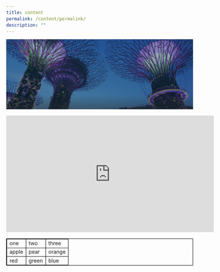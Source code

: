 ```yaml
---
title: content
permalink: /content/permalink/
description: ""
---
```

![gardens by the bay](/images/hero-banner.png)

<iframe allowfullscreen="" allow="accelerometer; autoplay; clipboard-write; encrypted-media; gyroscope; picture-in-picture; web-share" frameborder="0" title="YouTube video player" src="https://www.youtube.com/embed/6UbmtZyWxz0" height="315" width="560"></iframe>


<p>
	</p>
<style>
table, th, td {
  border:1px solid black;
}
</style>




<table style="width:100%">
  <tbody><tr>
    <td>one</td>
    <td>two</td>
    <td>three</td>
  </tr>
    <tr>
    <td>apple</td>
    <td>pear</td>
    <td>orange</td>
  </tr>
    <tr>
    <td>red</td>
    <td>green</td>
    <td>blue</td>
  </tr>
</tbody></table>